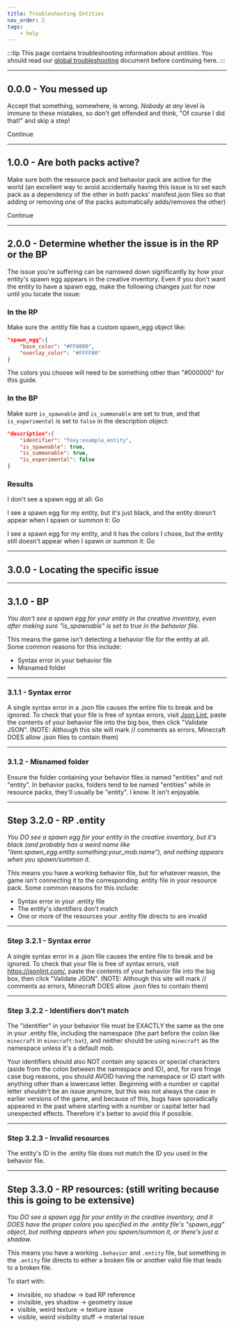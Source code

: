 ```yaml
---
title: Troubleshooting Entities
nav_order: 2
tags:
    - help
---
```


:::tip
This page contains troubleshooting information about _entities_. You should read our [global troubleshooting](/guide/troubleshooting) document before continuing here.
:::

---

<a name="0.0.0"></a>

## 0.0.0 - You messed up

Accept that something, somewhere, is wrong. _Nobody_ at _any_ level is immune to these mistakes, so don't get offended and think, "Of course I did that!" and skip a step!

<BButton color="blue" link="#_1-0-0-are-both-packs-active">Continue</BButton>

---

<a name="1.0.0"></a>

## 1.0.0 - Are both packs active?

Make sure both the resource pack and behavior pack are active for the world (an excellent way to avoid accidentally having this issue is to set each pack as a dependency of the other in both packs' manifest.json files so that adding or removing one of the packs automatically adds/removes the other)

<BButton color="blue" link="#_2-0-0-determine-whether-the-issue-is-in-the-rp-or-the-bp">Continue</BButton>

---

<a name="2.0.0"></a>

## 2.0.0 - Determine whether the issue is in the RP or the BP

The issue you're suffering can be narrowed down significantly by how your entity's spawn egg appears in the creative inventory. Even if you don't want the entity to have a spawn egg, make the following changes just for now until you locate the issue:

### In the RP

Make sure the .entity file has a custom spawn_egg object like:

<CodeHeader></CodeHeader>

```json
"spawn_egg":{
    "base_color": "#FF0000",
    "overlay_color": "#FFFF00"
}
```

The colors you choose will need to be something other than "#000000" for this guide.

### In the BP

Make sure `is_spawnable` and `is_summonable` are set to true, and that `is_experimental` is set to `false` in the description object:

<CodeHeader></CodeHeader>

```json
"description":{
    "identifier": "foxy:example_entity",
    "is_spawnable": true,
    "is_summonable": true,
    "is_experimental": false
}
```

### Results

I don't see a spawn egg at all: <BButton color="blue" link="#_3-1-0-bp">Go</BButton>

I see a spawn egg for my entity, but it's just black, and the entity doesn't appear when I spawn or summon it: <BButton color="blue" link="#step-3-2-0-rp-entity">Go</BButton>

I see a spawn egg for my entity, and it has the colors I chose, but the entity still doesn't appear when I spawn or summon it: <BButton color="blue" link="#step-3-3-0-rp-resources-still-writing-because-this-is-going-to-be-extensive">Go</BButton>

---

<a name="3.0.0"></a>

## 3.0.0 - Locating the specific issue

---

<a name="3.1.0"></a>

## 3.1.0 - BP

_You don't see a spawn egg for your entity in the creative inventory, even after making sure "is_spawnable" is set to true in the behavior file._

This means the game isn't detecting a behavior file for the entity at all. Some common reasons for this include:

-   Syntax error in your behavior file
-   Misnamed folder

---

<a name="3.1.1"></a>

### 3.1.1 - Syntax error

A single syntax error in a .json file causes the entire file to break and be ignored. To check that your file is free of syntax errors, visit [Json Lint](https://jsonlint.com/), paste the contents of your behavior file into the big box, then click "Validate JSON".
(NOTE: Although this site will mark // comments as errors, Minecraft DOES allow .json files to contain them)

---

<a name="3.1.2"></a>

### 3.1.2 - Misnamed folder

Ensure the folder containing your behavior files is named "entities" and not "entity". In behavior packs, folders tend to be named "entities" while in resource packs, they'll usually be "entity". I know. It isn't enjoyable.

---

<a name="3.2.0"></a>

## Step 3.2.0 - RP .entity

_You DO see a spawn egg for your entity in the creative inventory, but it's black (and probably has a weird name like "item.spawn_egg.entity.something:your_mob.name"), and nothing appears when you spawn/summon it._

This means you have a working behavior file, but for whatever reason, the game isn't connecting it to the corresponding .entity file in your resource pack. Some common reasons for this include:

-   Syntax error in your .entity file
-   The entity's identifiers don't match
-   One or more of the resources your .entity file directs to are invalid

---

<a name="3.2.1"></a>

### Step 3.2.1 - Syntax error

A single syntax error in a .json file causes the entire file to break and be ignored. To check that your file is free of syntax errors, visit https://jsonlint.com/, paste the contents of your behavior file into the big box, then click "Validate JSON".
(NOTE: Although this site will mark // comments as errors, Minecraft DOES allow .json files to contain them)

---

<a name="3.2.2"></a>

### Step 3.2.2 - Identifiers don't match

The "identifier" in your behavior file must be EXACTLY the same as the one in your .entity file, including the namespace (the part before the colon like `minecraft` in `minecraft:bat`), and neither should be using `minecraft` as the namespace unless it's a default mob.

Your identifiers should also NOT contain any spaces or special characters (aside from the colon between the namespace and ID), and, for rare fringe case bug reasons, you should AVOID having the namespace or ID start with anything other than a lowercase letter. Beginning with a number or capital letter _shouldn't_ be an issue anymore, but this was not always the case in earlier versions of the game, and because of this, bugs have sporadically appeared in the past where starting with a number or capital letter had unexpected effects. Therefore it's better to avoid this if possible.
<a name="3.2.2"></a>

---

<a name="3.2.3"></a>

### Step 3.2.3 - Invalid resources

The entity's ID in the .entity file does not match the ID you used in the behavior file.

---

<a name="3.3.0"></a>

## Step 3.3.0 - RP resources: (still writing because this is going to be extensive)

_You DO see a spawn egg for your entity in the creative inventory, and it DOES have the proper colors you specified in the .entity file's "spawn_egg" object, but nothing appears when you spawn/summon it, or there's just a shadow._

This means you have a working `.behavior` and `.entity` file, but something in the `.entity` file directs to either a broken file or another valid file that leads to a broken file.

To start with:

-   invisible, no shadow -> bad RP reference
-   invisible, yes shadow -> geometry issue
-   visible, weird texture -> texture issue
-   visible, weird visibility stuff -> material issue
